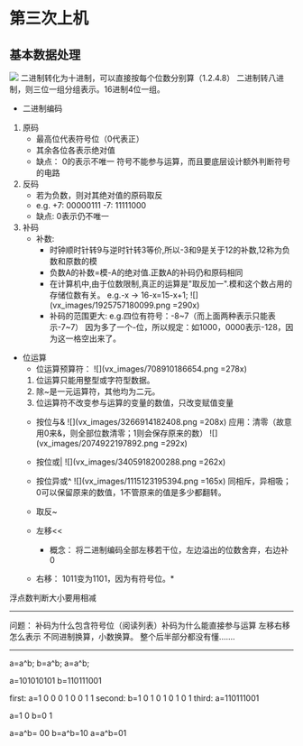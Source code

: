 # 第三次上机
## 基本数据处理
![](753940179397.png)
二进制转化为十进制，可以直接按每个位数分别算（1.2.4.8）
二进制转八进制，则三位一组分组表示。16进制4位一组。
* 二进制编码
1. 原码
    * 最高位代表符号位（0代表正）
    * 其余各位各表示绝对值
    * 缺点：
         0的表示不唯一
         符号不能参与运算，而且要底层设计额外判断符号的电路
2. 反码
    * 若为负数，则对其绝对值的原码取反
    * e.g. 
         +7: 00000111
          -7: 11111000
    * 缺点:
         0表示仍不唯一
3. 补码
    * 补数:
        *  时钟顺时针转9与逆时针转3等价,所以-3和9是关于12的补数,12称为负数和原数的模
        * 负数A的补数=模-A的绝对值.正数A的补码仍和原码相同
        * 在计算机中,由于位数限制,真正的运算是"取反加一".模和这个数占用的存储位数有关。
            e.g.-x $\rightarrow$ 16-x=15-x+1;
        ![](vx_images/1925757180099.png =290x)
        * 补码的范围更大:
            e.g.四位有符号：-8~7（而上面两种表示只能表示-7~7）
            因为多了一个-位，所以规定：如1000，0000表示-128，因为这一格空出来了。
            
*  位运算
    * 位运算预算符：
 ![](vx_images/708910186654.png =278x)
    1. 位运算只能用整型或字符型数据。
    2. 除~是一元运算符，其他均为二元。
    3. 位运算符不改变参与运算的变量的数值，只改变赋值变量
    * 按位与&
    ![](vx_images/3266914182408.png =208x)
    应用：清零（故意用0来&，则全部位数清零；1则会保存原来的数）
    ![](vx_images/2074922197892.png =292x)
    * 按位或|
    ![](vx_images/3405918200288.png =262x)
    * 按位异或^
    ![](vx_images/1115123195394.png =165x)
    同相斥，异相吸；0可以保留原来的数值，1不管原来的值是多少都翻转。
    * 取反~
    * 左移<<
        * 概念： 将二进制编码全部左移若干位，左边溢出的位数舍弃，右边补0
        
    * 右移：
        1011变为1101，因为有符号位。* 

浮点数判断大小要用相减

***
问题：
补码为什么包含符号位（阅读列表）补码为什么能直接参与运算
左移右移怎么表示
不同进制换算，小数换算。
整个后半部分都没有懂.......

***
a=a^b;
b=a^b;
a=a^b;

a=101010101
b=110111001

first: a=1 0 0 0 1 0 0 1 1
second: b=1 0 1 0 1 0 1 0 1
third: a=110111001

a=1 0
b=0 1

a=a^b= 00
b=a^b=10
a=a^b=01







